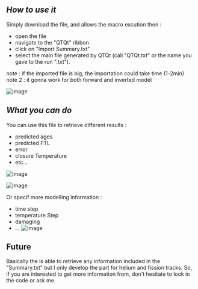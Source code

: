 ## *How to use it*

Simply download the file, and allows the macro excution then :
  - open the file
  - navigate to the "QTQt" ribbon
  - click on "Import Summary.txt"
  - select the main file generated by QTQt (call "QTQt.txt" or the name you gave to the run ".txt").

note : if the imported file is big, the importation could take time (1-2min)
note 2 : it gonna work for both forward and inverted model

![image](https://github.com/ADerycke/QTQt-utility/assets/130437433/25b21fb8-06a4-47f8-b4e8-3e4b0a4d1d4e)

## *What you can do*

You can use this file to retrieve different results :
  - predicted ages 
  - predicted FTL
  - error
  - closure Temperature
  - etc...

![image](https://github.com/ADerycke/QTQt-utility/assets/130437433/b96e3add-e28e-4773-be37-7ecfa26535fe)

![image](https://github.com/ADerycke/QTQt-utility/assets/130437433/d9b04fdf-b5b9-439e-bfc1-9dcdb9f3f36b)

Or specif more modelling information :
  - time step
  - temperature Step
  - damaging
  - ...
![image](https://github.com/ADerycke/QTQt-utility/assets/130437433/c8812eaf-fc9b-4d8b-ac9e-5733f75cda4c)


## Future

Basically the is able to retrieve any information included in the "Summary.txt" but I only develop the part for helium and fission tracks. So, if you are interested to get more information from, don't hesitate to look in the code or ask me.
